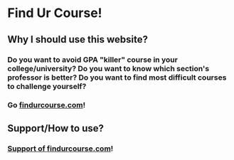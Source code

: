 # Find Ur Course!
## Why I should use this website?
### Do you want to avoid GPA "killer" course in your college/university? Do you want to know which section's professor is better? Do you want to find most difficult courses to challenge yourself?
### Go [findurcourse.com](https://findurcourse.com)!
## Support/How to use?
### [Support of findurcourse.com](https://findurcourse.com/support.html)!
